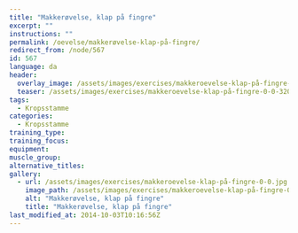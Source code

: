 ```yaml
---
title: "Makkerøvelse, klap på fingre"
excerpt: ""
instructions: ""
permalink: /oevelse/makkerøvelse-klap-på-fingre/
redirect_from: /node/567
id: 567
language: da
header:
  overlay_image: /assets/images/exercises/makkeroevelse-klap-på-fingre-0-0.jpg
  teaser: /assets/images/exercises/makkeroevelse-klap-på-fingre-0-0-320.jpg
tags:
  - Kropsstamme
categories:
  - Kropsstamme
training_type: 
training_focus: 
equipment:
muscle_group:
alternative_titles:
gallery:
  - url: /assets/images/exercises/makkeroevelse-klap-på-fingre-0-0.jpg
    image_path: /assets/images/exercises/makkeroevelse-klap-på-fingre-0-0-320.jpg
    alt: "Makkerøvelse, klap på fingre"
    title: "Makkerøvelse, klap på fingre"
last_modified_at: 2014-10-03T10:16:56Z
---
```



